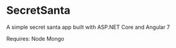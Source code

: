 # SecretSanta
A simple secret santa app built with ASP.NET Core and Angular 7

Requires:
Node
Mongo
